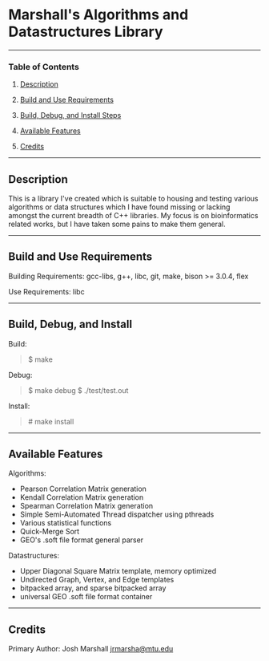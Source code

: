 # Marshall's Algorithms and Datastructures Library
--------------------------------------------------------------------------------

### Table of Contents

1. [Description](#Description)

2. [Build and Use Requirements](#Requirements)

3. [Build, Debug, and Install Steps](#Building)

4. [Available Features](#Features)

5. [Credits](#Credits)

--------------------------------------------------------------------------------
## Description

This is a library I've created which is suitable to housing and testing
various algorithms or data structures which I have found missing or
lacking amongst the current breadth of C++ libraries.  My focus is on
bioinformatics related works, but I have taken some pains to make them
general.

--------------------------------------------------------------------------------
## Build and Use Requirements

Building Requirements: gcc-libs, g++, libc, git, make, bison >= 3.0.4, flex

Use Requirements: libc

--------------------------------------------------------------------------------
## Build, Debug, and Install

Build:
>$ make

Debug:
>$ make debug
>$ ./test/test.out

Install:
> \# make install

--------------------------------------------------------------------------------
## Available Features

Algorithms:
* Pearson Correlation Matrix generation
* Kendall Correlation Matrix generation
* Spearman Correlation Matrix generation
* Simple Semi-Automated Thread dispatcher using pthreads
* Various statistical functions
* Quick-Merge Sort
* GEO's .soft file format general parser

Datastructures:
* Upper Diagonal Square Matrix template, memory optimized
* Undirected Graph, Vertex, and Edge templates
* bitpacked array, and sparse bitpacked array
* universal GEO .soft file format container

--------------------------------------------------------------------------------
## Credits

Primary Author: Josh Marshall <jrmarsha@mtu.edu>
